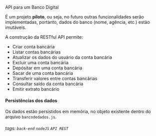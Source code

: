 API para um Banco Digital

É um projeto **piloto**, ou seja, no futuro outras funcionalidades serão implementadas, portanto, dados do banco (nome, agência, etc.) estão imutáveis.

A construção da RESTful API permite:

- Criar conta bancária
- Listar contas bancárias
- Atualizar os dados do usuário da conta bancária
- Excluir uma conta bancária
- Depósitar em uma conta bancária
- Sacar de uma conta bancária
- Transferir valores entre contas bancárias
- Consultar saldo da conta bancária
- Emitir extrato bancário

#### Persistências dos dados

Os dados estão persistidos em memória, no objeto existente dentro do arquivo `bancodedados.js`.

###### tags: `back-end` `nodeJS` `API REST`
